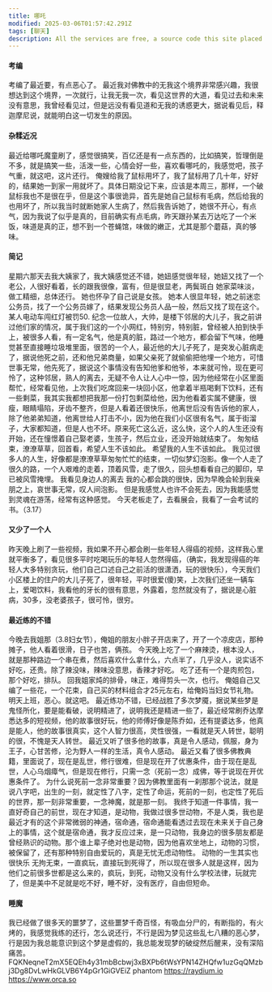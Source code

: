 ```yaml
---
title: 哪吒
modified: 2025-03-06T01:57:42.291Z
tags: [聊天]
description: All the services are free, a source code this site placed on github repository and intergration with netlify service, another service that you can use is github page for hosting your own static site.
--- 
```

#### 考编
考编了最近要，有点恶心了。
最近我对佛教中的无我这个境界非常感兴趣，我很想达到这个境界，一次就行，让我无我一次，看见这世界的大道，看见过去和未来没有意思，我曾经看见过，但是远没有看见道和无我的诱惑更大，据说看见后，释迦摩尼说，就能明白这一切发生的原因。
#### 杂糅近况
最近给哪吒魔童刷了，感觉很搞笑，百亿还是有一点东西的，比如搞笑，哲理倒是不多，就是搞笑一些，活泼一些，心情会好一些，喜欢看哪吒的，我感觉吧，孩子气重，就这吧，这片还行。
俺嫂给我了鼠标用坏了，我了鼠标用了几十年，好好的，结果她一到家一用就坏了。具体日期没记下来，应该是本周三，那样，一个破鼠标我也不是很在乎，但是这个事很诡异，首先是她自己鼠标有毛病，然后给我的也用坏了，所以我当时就断她家人生病了，然后我告诉她了，她很不开心，有点气，因为我说了似乎是真的，目前确实有点毛病，昨天跟孙某去万达吃了一个米饭，味道是真的正，想不到一个苍蝇馆，味做的嫩正，尤其是那个蘑菇，真的够味。
#### 简记
星期六那天去我大姨家了，我大姨感觉还不错，她妞感觉很年轻，她妞又找了一个老公，人很好看着，长的跟我很像，富有，但是很显老，两鬓斑白 
她家菜味淡，做工精细，总体还行。
她也怀孕了自己说是女孩。
她本人很显年轻，她之前迷恋公务员，找了一个公务员嫁了，结果发现公务员人品一般，然后又找了现在这个。
某人电动车闯红灯被罚50.
纪念一位故人，大帅，是楼下邻居的大儿子，我之前讲过他们家的情况，属于我们这的一个小网红，特别穷，特别脏，曾经被人拍到快手上，被很多人看，有一定名气，他是真的脏，路过一个地方，都会留下气味，他睡觉甚至直接睡垃圾堆里面，很苦的一个人，最近他的大儿子死了，是突发心脏病走了，据说他死之前，还和他兄弟商量，如果父亲死了就偷偷把他埋一个地方，可惜世事无常，他先死了，据说这个事情没有告知他爹和他爷，本来就可怜，现在更可怜了，这种邻居，熟人的离去，无疑不令人让人心中一惊，因为他经常在小区里面帮忙，经常看见他，上次我们吃席回来一块回小区，他拿着半瓶喝剩下饮料，还有一些剩菜，我其实我都想把我那一份打包剩菜给他，因为他看着实属不健康，很瘦，眼睛塌陷，牙齿不整齐，但是人看着还很快乐，他离世后没有告诉他的家人，除了他弟弟知道，他离世给人打击不小，因为他在我们小区很有名气，属于街溜子，大家都知道，但是人也不坏。原来死亡这么近，这么快，这个人的人生还没有开始，还在憧憬着自己娶老婆，生孩子，然后立业，还没开始就结束了。
匆匆结束，潦潦草草，回首看，希望人生不该如此。 
希望我的人生不该如此。
我见过很多人的人生，好像都是潦潦草草匆匆忙忙的结束，一切似梦幻泡影。像一个人走了很久的路，一个人艰难的走着，顶着风雪，走了很久，回头想看看自己的脚印，早已被风雪掩埋。
我看见身边人的离去 我的心都会跳的很快，因为早晚会轮到我亲朋之上，哀世事无常，叹人间泡影。
但是我感觉人也许不会死去，因为我能感觉到灵魂在游荡，经常有这种感觉。
今天老板走了，去看展会，我看了一会考试的书。（3.17）
#### 又少了一个人
昨天晚上刷了一些视频，我如果不开心都会刷一些年轻人得癌的视频，这样我心里就平衡多了，看见很多平时吃喝玩乐的年轻人忽然得癌，（确实，我发现得癌的年轻人大多特别贪玩，他们自己口述自己之前活的很潇洒，玩的很快乐），今天我们小区楼上的住户的大儿子死了，很年轻，平时很爱(傻)笑，上次我们还坐一辆车上，爱喝饮料，我看他的牙长的很有意思，外露着，忽然就没有了，据说是心脏病，30多，没老婆孩子，很可怜，很穷。
#### 最近练的不错
今晚去我姐那（3.8妇女节），俺姐的朋友小胖子开店来了，开了一个凉皮店，那种摊子，他人看着很滑，日子也苦，俩孩。
今天晚上吃了一个麻辣烫，根本没人，就是那种路边一个串在煮，然后喜欢什么拿什么，六点半了，几乎没人，说实话不好吃，还贵。除了辣没味，辣味没意思，香辣才好吃。
吃了还有一个是肉煎包，那个好吃，排队。
回我姐家炖的排骨，味正，难得剪头一次，也行。
俺姐自己又编了一些花，一个花束，自己买的材料组合才25元左右，给俺妈当妇女节礼物。明天上班，恶心。就这吧。
最近练功不错，已经战胜了多次梦魇，据说某些梦是鬼怪所化，要是能看破，说明精进了，说明我还是精进一些了，最近经常刷乔达摩悉达多的短视频，他的故事很好玩，他的师傅好像是陈乔如，还有提婆达多，他真是能人，他的故事很真实，这个人智力很高，灵性很强，一看就是天人转世，聪明的很，不愧是天人转世。
最近又听了很多他的故事，真是令人感动，佩服，身为王子，心甘苦修，沦为野人一样的生活，真令人感动。
最近又看了很多佛教典籍，里面说了，现在是乱世，修行很难，但是现在开了优惠条件，由于现在是乱世，人心乌烟瘴气，但是现在修行，只需一念（死前一念）成佛，等于说现在开优惠条件了。
为什么说死前一念非常重要？因为佛教里面有一刹那那个说法，就是说八字吧，出生的一刻，就定性了八字，定性了命运，死前的一刻，也定性了死后的世界，那一刻非常重要，一念神魔，就是那一刻。
我终于知道一件事情，我一直好奇自己的前世，现在才知道，是动物，我做过很多世动物，不是人类，我也是最近才有的这个非常微弱的神通，宿命通，宿命通能看透过去现在未来关于自己身上的事情，这个就是宿命通，我才反应过来，是一只动物，我身边的很多朋友都是曾经熟识的动物。那个谁上辈子绝对也是动物，因为他喜欢坐地上，动物的习惯，被保留了，还有那种特别自由爱玩的，真是无忧无虑动物性。
动物的一生其实也很快乐
无拘无束，一直疯玩，直接玩到死得了，所以现在很多人就是这样，因为他们之前很多世都是这么来的，疯玩，到死，动物又没有什么学校法律，玩就完了，但是美中不足就是吃不好，睡不好，没有医疗，自由但短命。
#### 睡魔
我已经做了很多天的噩梦了，这些噩梦千奇百怪，有吸血分尸的，有断指的，有火烤的，我感觉我练的还行，怎么说还行，不行是因为梦见这些乱七八糟的恶心梦，行是因为我总能意识到这个梦是虚假的，我总能发现梦的破绽然后醒来，没有深陷痛苦。
FQKNeqneT2mX5EQEh4y31mbBcbwj3xBXPb6tWsYPN14ZHQfw1uzGqQMzbj3Dg8DvLwHkGLVB6Y4pGr1GiGVEiZ
phantom
https://raydium.io
https://www.orca.so


